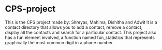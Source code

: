 # CPS-project
This is the CPS project made by: Shreyas, Mahima, Dishitha and Adwit
It is a contact directory that allows you to add a contact, remove a contact, display all the contacts and search for a particular contact.
This project also has a fun element involved, a function named fun_statistics that represents graphically the most common digit in a phone number. 
